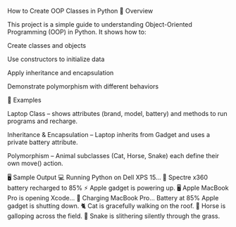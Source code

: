 How to Create OOP Classes in Python
📌 Overview

This project is a simple guide to understanding Object-Oriented Programming (OOP) in Python. It shows how to:

Create classes and objects

Use constructors to initialize data

Apply inheritance and encapsulation

Demonstrate polymorphism with different behaviors

🚀 Examples

Laptop Class – shows attributes (brand, model, battery) and methods to run programs and recharge.

Inheritance & Encapsulation – Laptop inherits from Gadget and uses a private battery attribute.

Polymorphism – Animal subclasses (Cat, Horse, Snake) each define their own move() action.

🖥️ Sample Output
💻 Running Python on Dell XPS 15...
🔋 Spectre x360 battery recharged to 85%
⚡ Apple gadget is powering up.
🖥️ Apple MacBook Pro is opening Xcode...
🔌 Charging MacBook Pro... Battery at 85%
Apple gadget is shutting down.
🐈 Cat is gracefully walking on the roof.
🐎 Horse is galloping across the field.
🐍 Snake is slithering silently through the grass.
